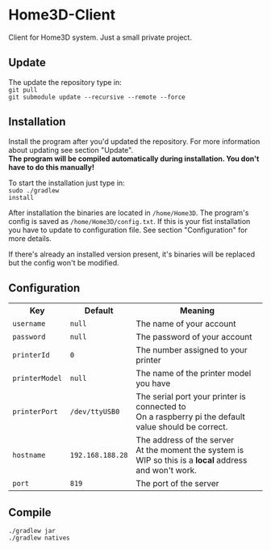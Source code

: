 # Home3D-Client
Client for Home3D system. Just a small private project.

## Update
The update the repository type in:<br>
<code>git pull</code><br>
<code>git submodule update --recursive --remote --force</code>

## Installation
Install the program after you'd updated the repository. For more information about updating see section "Update".<br>
<b>The program will be compiled automatically during installation. You don't have to do this manually!</b>

To start the installation just type in:<br>
<code>sudo ./gradlew install</code>

After installation the binaries are located in <code>/home/Home3D</code>. The program's config is saved as <code>/home/Home3D/config.txt</code>.
If this is your fist installation you have to update to configuration file. See section "Configuration" for more details.

If there's already an installed version present, it's binaries will be replaced but the config won't be modified.

## Configuration
<table>
    <tr>
        <th>Key</th>
        <th>Default</th>
        <th>Meaning</th>
    </tr>
    <tr>
        <td><code>username</code></td>
        <td><code>null</code></td>
        <td>The name of your account</td>
    </tr>
    <tr>
        <td><code>password</code></td>
        <td><code>null</code></td>
        <td>The password of your account</td>
    </tr>
    <tr>
        <td><code>printerId</code></td>
        <td><code>0</code></td>
        <td>The number assigned to your printer</td>
    </tr>
    <tr>
        <td><code>printerModel</code></td>
        <td><code>null</code></td>
        <td>The name of the printer model you have</td>
    </tr>
    <tr>
        <td><code>printerPort</code></td>
        <td><code>/dev/ttyUSB0</code></td>
        <td>The serial port your printer is connected to<br>On a raspberry pi the default value should be correct.</td>
    </tr>
    <tr>
        <td><code>hostname</code></td>
        <td><code>192.168.188.28</code></td>
        <td>The address of the server<br>At the moment the system is WIP so this is a <b>local</b> address and won't work.</td>
    </tr>
    <tr>
        <td><code>port</code></td>
        <td><code>819</code></td>
        <td>The port of the server</td>
    </tr>
</table>

## Compile
<code>./gradlew jar</code><br>
<code>./gradlew natives</code>
